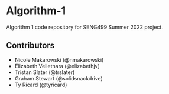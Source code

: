 # Algorithm-1
Algorithm 1 code repository for SENG499 Summer 2022 project.

## Contributors
- Nicole Makarowski (@nmakarowski)
- Elizabeth Vellethara (@elizabethjv)
- Tristan Slater (@trslater)
- Graham Stewart (@solidsnackdrive)
- Ty Ricard (@tyricard)
